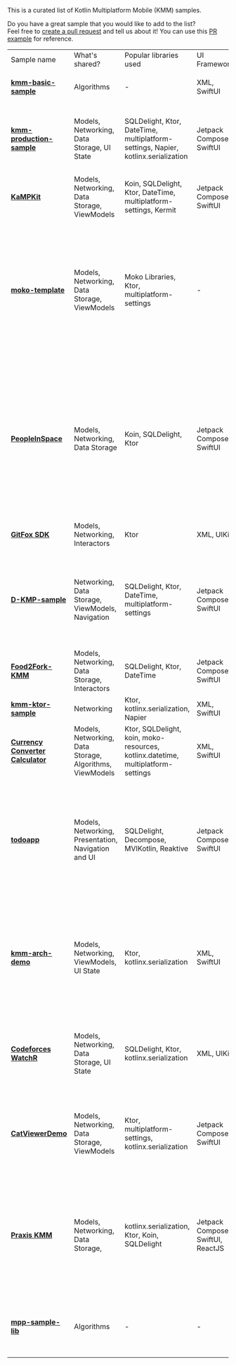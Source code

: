 [//]: # (title: Samples)

This is a curated list of Kotlin Multiplatform Mobile (KMM) samples.

Do you have a great sample that you would like to add to the list?  
Feel free to [create a pull request](https://github.com/JetBrains/kotlin-web-site/edit/master/docs/topics/kmm/kmm-samples.md) and tell us about it! You can use this [PR example](https://github.com/JetBrains/kotlin-web-site/pull/2723) for reference.

<table>
    <tr>
      <td>Sample name</td>
      <td>What's shared?</td>
      <td>Popular libraries used</td>
      <td>UI Framework</td>
      <td>iOS integration</td>
      <td>Platform APIs</td>
      <td>Tests</td>
      <td>JS target</td>
      <td>Features</td>
    </tr>
    <tr>
      <td>
        <strong><a href="https://github.com/Kotlin/kmm-basic-sample">kmm-basic-sample</a></strong>
      </td>
      <td>Algorithms</td>
      <td>-</td>
      <td>XML, SwiftUI</td>
      <td>Xcode build phases</td>
      <td>✅</td>
      <td>-</td>
      <td>-</td>
      <td><ul><li><code>expect</code>/<code>actual</code> declarations</li></ul></td>
    </tr>
    <tr>
      <td>
        <strong><a href="https://github.com/Kotlin/kmm-production-sample">kmm-production-sample</a></strong>
      </td>
      <td>Models, Networking, Data Storage, UI State</td>
      <td>SQLDelight, Ktor, DateTime, multiplatform-settings, Napier, kotlinx.serialization</td>
      <td>Jetpack Compose, SwiftUI</td>
      <td>Xcode build phases</td>
      <td>✅</td>
      <td>-</td>
      <td>-</td>
      <td><ul><li>Redux for sharing UI State</li>
<li>Published to Google Play and App Store</li></ul></td>
    </tr>
    <tr>
      <td>
        <strong><a href="https://github.com/touchlab/KaMPKit">KaMPKit</a></strong>
      </td>
      <td>Models, Networking, Data Storage, ViewModels</td>
      <td>Koin, SQLDelight, Ktor, DateTime, multiplatform-settings, Kermit</td>
      <td>Jetpack Compose, SwiftUI</td>
      <td>CocoaPods</td>
      <td>-</td>
      <td>✅</td>
      <td>-</td>
      <td>-</td>
    </tr>
    <tr>
      <td>
        <strong><a href="https://github.com/icerockdev/moko-template">moko-template</a></strong>
      </td>
      <td>Models, Networking, Data Storage, ViewModels</td>
      <td>Moko Libraries, Ktor, multiplatform-settings</td>
      <td>-</td>
      <td>CocoaPods</td>
      <td>-</td>
      <td>✅</td>
      <td>-</td>
      <td><ul><li>Modular architecture</li>
<li>Shared features: Resource management, Runtime permissions access, Media access, UI lists management</li><li>Network layer generation from OpenAPI.</li></ul></td>
    </tr>
    <tr>
      <td>
        <strong><a href="https://github.com/joreilly/PeopleInSpace">PeopleInSpace</a></strong>
      </td>
      <td>Models, Networking, Data Storage</td>
      <td>Koin, SQLDelight, Ktor</td>
      <td>Jetpack Compose, SwiftUI</td>
      <td>CocoaPods, Swift Packages</td>
      <td>-</td>
      <td>✅</td>
      <td>✅</td>
      <td><ul>Targets list:<li> Android Wear OS</li><li>iOS</li><li>watchOS</li><li>macOS Desktop (Compose for Desktop)</li><li>Web (Compose for Web)</li><li>Web (Kotlin/JS + React Wrapper)</li><li>JVM</li></ul>
</td>
    </tr>
    <tr>
      <td>
        <strong><a href="https://gitlab.com/terrakok/gitlab-client">GitFox SDK</a></strong>
      </td>
      <td>Models, Networking, Interactors</td>
      <td>Ktor</td>
      <td>XML, UIKit</td>
      <td>Xcode build phases</td>
      <td>-</td>
      <td>-</td>
      <td>✅</td>
      <td>
        <ul>
            <li>Integrated into Flutter app</li>
        </ul>
      </td>
    </tr>
    <tr>
      <td>
        <strong><a href="https://github.com/dbaroncelli/D-KMP-sample">D-KMP-sample</a></strong>
      </td>
      <td>Networking, Data Storage, ViewModels, Navigation</td>
      <td>SQLDelight, Ktor, DateTime, multiplatform-settings</td>
      <td>Jetpack Compose, SwiftUI</td>
      <td>Xcode build phases</td>
      <td>-</td>
      <td>✅</td>
      <td>✅</td>
      <td>
        <ul>
            <li>Implements the MVI pattern and the unidirectional data flow</li>
            <li>Uses Kotlin's StateFlow to trigger UI layer recompositions</li>
        </ul>
      </td>
    </tr>
    <tr>
      <td>
        <strong><a href="https://github.com/mitchtabian/Food2Fork-KMM">Food2Fork-KMM</a></strong>
      </td>
      <td>Models, Networking, Data Storage, Interactors</td>
      <td>SQLDelight, Ktor, DateTime</td>
      <td>Jetpack Compose, SwiftUI</td>
      <td>CocoaPods</td>
      <td>-</td>
      <td>-</td>
      <td>-</td>
      <td>-</td>
    </tr>
    <tr>
      <td>
        <strong><a href="https://github.com/KaterinaPetrova/kmm-ktor-sample">kmm-ktor-sample</a></strong>
      </td>
      <td>Networking</td>
      <td>Ktor, kotlinx.serialization, Napier</td>
      <td>XML, SwiftUI</td>
      <td>Xcode build phases</td>
      <td>-</td>
      <td>-</td>
      <td>-</td>
      <td><ul><li><a href="https://www.youtube.com/watch?v=_Q62iJoNOfg&amp;list=PLlFc5cFwUnmy_oVc9YQzjasSNoAk4hk_C&amp;index=2">Video tutorial</a></li></ul></td>
    </tr>
    <tr>
      <td>
        <strong><a href="https://github.com/CurrencyConverterCalculator/CCC">Currency Converter Calculator</a></strong>
      </td>
      <td>Models, Networking, Data Storage, Algorithms, ViewModels</td>
      <td>Ktor, SQLDelight, koin, moko-resources, kotlinx.datetime, multiplatform-settings</td>
      <td>XML, SwiftUI</td>
      <td>CocoaPods</td>
      <td>✅</td>
      <td>✅</td>
      <td>-</td>
      <td><ul><li>Logic shared with the backend</li></ul></td>
    </tr>
<tr>
	<td><strong><a href="https://github.com/JetBrains/compose-jb/tree/master/examples/todoapp">todoapp</a></strong></td>
	<td>Models, Networking, Presentation, Navigation and UI </td>
	<td>SQLDelight, Decompose, MVIKotlin, Reaktive</td>
	<td>Jetpack Compose, SwiftUI</td>
	<td>Xcode build phases</td>
	<td>-</td>
	<td>✅</td>
	<td>✅</td>
	<td>
		<ul>
  			<li>99% of the code is shared</li>
  			<li>MVI architectural pattern</li>
			<li>Shared UI across Android, Desktop and Web via <a href="https://www.jetbrains.com/lp/compose-mpp/">Compose Multiplatform</a></li>
		</ul>
	</td>
</tr>
<tr>
	<td><strong><a href="https://github.com/fededri/kmm-demo">kmm-arch-demo</a></strong></td>
	<td>Models, Networking, ViewModels, UI State</td>
	<td>Ktor, kotlinx.serialization</td>
	<td>XML, SwiftUI</td>
	<td>CocoaPods</td>
	<td>-</td>
	<td>-</td>
	<td>-</td>
	<td>
		<ul>
  			<li>Uses <a href="https://github.com/fededri/Arch">Arch</a>, a KMM library that is based on Spotify’s Mobius library but uses SharedFlow, StateFlow and coroutines instead of RxJava</li>
		</ul>
	</td>
</tr>
<tr>
	<td><strong><a href="https://github.com/xorum-io/codeforces_watcher">Codeforces WatchR</a></strong></td>
	<td>Models, Networking, Data Storage, UI State</td>
	<td>SQLDelight, Ktor, kotlinx.serialization</td>
	<td>XML, UIKit</td>
	<td>CocoaPods</td>
	<td>✅</td>
	<td>✅</td>
	<td>-</td>
	<td>
		<ul>
  			<li>Uses Redux (<a href="https://github.com/xorum-io/ReKamp">ReKamp</a>) for sharing UI State</li>
  			<li>Published to Google Play and App Store</li>
		</ul>
	</td>
</tr>
<tr>
      <td>
        <strong><a href="https://github.com/MartinRajniak/CatViewerDemo">CatViewerDemo</a></strong>
      </td>
      <td>Models, Networking, Data Storage, ViewModels</td>
      <td>Ktor, multiplatform-settings, kotlinx.serialization</td>
      <td>Jetpack Compose, SwiftUI</td>
      <td>Xcode build phases</td>
      <td>✅</td>
      <td>✅</td>
      <td>-</td>
      <td>
        <ul>
            <li>Android Architecture</li>
            <li>Pagination</li>
            <li>Works on M1</li>
            <li>GitHubActions CI</li>
            <li>Cats 🐈</li>
        </ul>
    </td>
</tr>
<tr>
      <td>
        <strong><a href="https://github.com/mutualmobile/praxiskmm">Praxis KMM</a></strong>
      </td>
      <td>Models, Networking, Data Storage,</td>
      <td>kotlinx.serialization, Ktor, Koin, SQLDelight</td>
      <td>Jetpack Compose, SwiftUI, ReactJS</td>
      <td>CocoaPods, Swift Packages</td>
      <td>✅</td>
      <td>-</td>
      <td>✅</td>
      <td>
		<ul>Targets list:<li>iOS</li><li>Android</li><li>Android Wear OS</li><li>watchOS</li><li>macOS Desktop (Swift UI)</li><li>Web (Kotlin/JS + React Wrapper)</li></ul>
		</td>
</tr>
<tr>
      <td>
        <strong><a href="https://github.com/KaterinaPetrova/mpp-sample-lib">mpp-sample-lib</a></strong>
      </td>
      <td>Algorithms</td>
      <td>-</td>
      <td>-</td>
      <td>-</td>
      <td>✅</td>
      <td>-</td>
      <td>✅</td>
      <td><ul><li>Demonstrates how to create a multiplatform library (<a href="https://dev.to/kathrinpetrova/series/11926">tutorial</a>)</li></ul></td>
</tr>
</table>
